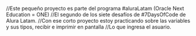 //Este pequeño proyecto es parte del programa #aluraLatam (Oracle Next Education = ONE)
//El segundo de los siete desafíos de #7DaysOfCode de Alura Latam.
//Con ese corto proyecto estoy practicando sobre las variables y sus tipos, recibir e imprimir en pantalla
//Lo que ingresa el asuario.
